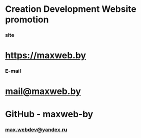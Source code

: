 # Creation Development Website promotion
### site
# https://maxweb.by
### E-mail
# mail@maxweb.by

# GitHub - maxweb-by
### max.webdev@yandex.ru
